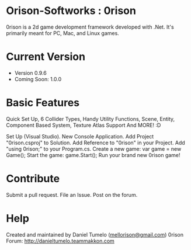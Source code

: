 # Orison-Softworks : 0rison 
0rison is a 2d game development framework developed with .Net. It's primarily meant for PC, Mac, and Linux games.

# Current Version
- Version 0.9.6
- Coming Soon: 1.0.0

# Basic Features
Quick Set Up,
6 Collider Types,
Handy Utility Functions,
Scene, Entity, Component Based System,
Texture Atlas Support
And MORE! :D

Set Up (Visual Studio).
New Console Application.
Add Project "0rison.csproj" to Solution.
Add Reference to "0rison" in your Project.
Add "using 0rison;" to your Program.cs.
Create a new game: var game = new Game();
Start the game: game.Start();
Run your brand new 0rison game!

# Contribute
Submit a pull request.
File an Issue.
Post on the forum.

# Help
Created and maintained by Daniel Tumelo (mellorison@gmail.com)
0rison Forum: http://danieltumelo.teammakkon.com 

